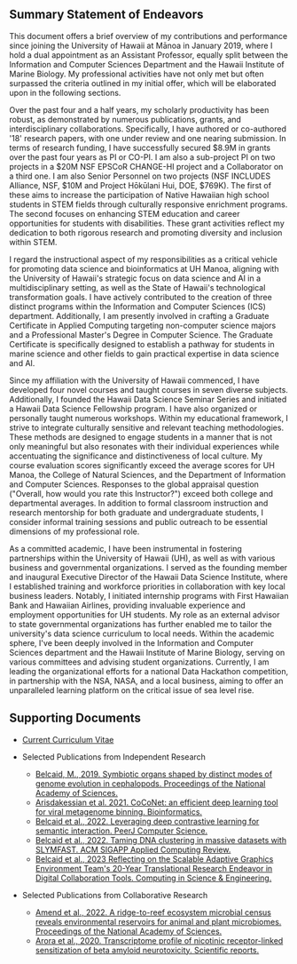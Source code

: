 ##  Summary Statement of Endeavors



This document offers a brief overview of my contributions and performance since joining the University of Hawaii at Mānoa in January 2019, where I hold a dual appointment as an Assistant Professor, equally split between the Information and Computer Sciences Department and the Hawaii Institute of Marine Biology. My professional activities have not only met but often surpassed the criteria outlined in my initial offer, which will be elaborated upon in the following sections.

Over the past four and a half years, my scholarly productivity has been robust, as demonstrated by numerous publications, grants, and interdisciplinary collaborations. Specifically, I have authored or co-authored '18' research papers, with one under review and one nearing submission. In terms of research funding, I have successfully secured $8.9M in grants over the past four years as PI or CO-PI. I am also a sub-project PI on two projects in a $20M NSF EPSCoR CHANGE-HI project and a Collaborator on a third one. I am also Senior Personnel on two projects (NSF INCLUDES Alliance, NSF, $10M and Project Hōkūlani Hui, DOE, $769K). The first of these aims to increase the participation of Native Hawaiian high school students in STEM fields through culturally responsive enrichment programs. The second focuses on enhancing STEM education and career opportunities for students with disabilities. These grant activities reflect my dedication to both rigorous research and promoting diversity and inclusion within STEM.

I regard the instructional aspect of my responsibilities as a critical vehicle for promoting data science and bioinformatics at UH Manoa, aligning with the University of Hawaii's strategic focus on data science and AI in a multidisciplinary setting, as well as the State of Hawaii's technological transformation goals. I have actively contributed to the creation of three distinct programs within the Information and Computer Sciences (ICS) department. Additionally, I am presently involved in crafting a Graduate Certificate in Applied Computing targeting non-computer science majors and a Professional Master's Degree in Computer Science. The Graduate Certificate is specifically designed to establish a pathway for students in marine science and other fields to gain practical expertise in data science and AI.


Since my affiliation with the University of Hawaii commenced, I have developed four novel courses and taught courses in seven diverse subjects. Additionally, I founded the Hawaii Data Science Seminar Series and initiated a Hawaii Data Science Fellowship program. I have also organized or personally taught numerous workshops. Within my educational framework, I strive to integrate culturally sensitive and relevant teaching methodologies. These methods are designed to engage students in a manner that is not only meaningful but also resonates with their individual experiences while accentuating the significance and distinctiveness of local culture. My course evaluation scores significantly exceed the average scores for UH Manoa, the College of Natural Sciences, and the Department of Information and Computer Sciences. Responses to the global appraisal question ("Overall, how would you rate this Instructor?") exceed both college and departmental averages. In addition to formal classroom instruction and research mentorship for both graduate and undergraduate students, I consider informal training sessions and public outreach to be essential dimensions of my professional role. 

As a committed academic, I have been instrumental in fostering partnerships within the University of Hawaii (UH), as well as with various business and governmental organizations. I served as the founding member and inaugural Executive Director of the Hawaii Data Science Institute, where I established training and workforce priorities in collaboration with key local business leaders. Notably, I initiated internship programs with First Hawaiian Bank and Hawaiian Airlines, providing invaluable experience and employment opportunities for UH students. My role as an external advisor to state governmental organizations has further enabled me to tailor the university's data science curriculum to local needs. Within the academic sphere, I've been deeply involved in the Information and Computer Sciences department and the Hawaii Institute of Marine Biology, serving on various committees and advising student organizations. Currently, I am leading the organizational efforts for a national Data Hackathon competition, in partnership with the NSA, NASA, and a local business, aiming to offer an unparalleled learning platform on the critical issue of sea level rise.

## Supporting Documents


* [Current Curriculum Vitae](https://www.dropbox.com/scl/fi/8a18s3owee9ftw10hstg1/mahdi_belcaid_resume.pdf?rlkey=6rdim7ch05q5o4o6vuetvuk5k&dl=1)


* Selected Publications from Independent Research
  * [Belcaid, M., 2019. Symbiotic organs shaped by distinct modes of genome evolution in cephalopods. Proceedings of the National Academy of Sciences.](https://www.dropbox.com/scl/fi/iys12zrn4gvi1wewuc68s/pnas.1817322116.pdf?rlkey=s5b9b6mhg0wgqvurrcddyfc37&dl=1)
  * [Arisdakessian et al. 2021. CoCoNet: an efficient deep learning tool for viral metagenome binning. Bioinformatics.](https://www.dropbox.com/scl/fi/92mmd5mpijbj75z50mu4n/btab213.pdf?rlkey=2tkfulky1is757r7wc4gm915o&dl=1)
  * [Belcaid et al., 2022. Leveraging deep contrastive learning for semantic interaction. PeerJ Computer Science.](https://www.dropbox.com/s/30dkgz87tdqdzmu/peerj-cs-925.pdf?dl=1)  
  * [Belcaid et al., 2022. Taming DNA clustering in massive datasets with SLYMFAST. ACM SIGAPP Applied Computing Review.](https://www.dropbox.com/scl/fi/szgbk23c2bc1q6epmw3pf/ACR_FULL.pdf?rlkey=sokp547m1ukukovb1im7wpop1&dl=1)
  * [Belcaid et al., 2023 Reflecting on the Scalable Adaptive Graphics Environment Team's 20-Year Translational Research Endeavor in Digital Collaboration Tools. Computing in Science & Engineering.](https://www.dropbox.com/scl/fi/f5i5caocwfp8c52aj2bwk/Reflecting_on_the_Scalable_Adaptive_Graphics_Environment_Teams_20-Year_Translational_Research_Endeavor_in_Digital_Collaboration_Tools.pdf?rlkey=hdaj0k3ninevvkc2eqe8wxd2m&dl=1)

* Selected Publications from Collaborative Research
  * [Amend et al., 2022. A ridge-to-reef ecosystem microbial census reveals environmental reservoirs for animal and plant microbiomes. Proceedings of the National Academy of Sciences.](https://www.dropbox.com/scl/fi/3d03ybcbpwdzifhysqask/pnas.2204146119.pdf?rlkey=oc7fdkjxejo5l60qkapebqjro&dl=1)
  * [Arora et al., 2020. Transcriptome profile of nicotinic receptor-linked sensitization of beta amyloid neurotoxicity. Scientific reports.](https://www.dropbox.com/scl/fi/75nyatozp9dnnrp67v8ay/s41598-020-62726-0.pdf?rlkey=rnj74jdbfreh0d7utdm042p2z&dl=1)





